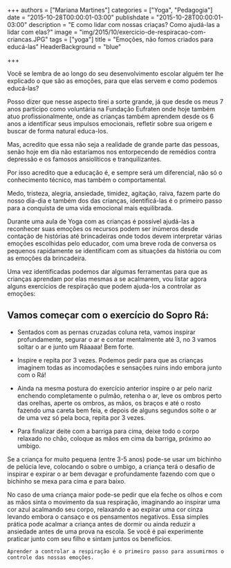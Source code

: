 +++
authors = ["Mariana Martines"]
categories = ["Yoga", "Pedagogia"]
date = "2015-10-28T00:00:01-03:00"
publishdate = "2015-10-28T00:00:01-03:00"
description = "E como lidar com nossas criaças? Como ajudá-las a lidar com elas?"
image = "img/2015/10/exercicio-de-respiracao-com-criancas.JPG"
tags = ["yoga"]
title = "Emoções, não fomos criados para educá-las"
  HeaderBackground = "blue"

+++

Você se lembra de ao longo do seu desenvolvimento escolar alguém ter lhe explicado o que são as emoções, para que elas servem e como podemos educá-las?

Posso dizer que nesse aspecto tirei a sorte grande, já que desde os meus 7 anos participo como voluntária na Fundação Eufraten onde hoje também atuo profissionalmente, onde as crianças também aprendem desde os 6 anos a identificar seus impulsos emocionais, refletir sobre sua origem e buscar de forma natural educa-los.

Mas, acredito que essa não seja a realidade de grande parte das pessoas, senão hoje em dia não estaríamos nos entorpecendo de remédios contra depressão e os famosos ansiolíticos e tranquilizantes.

Por isso acredito que a educação é, e sempre será um diferencial, não só o conhecimento técnico, mas também o comportamental.

Medo, tristeza, alegria, ansiedade, timidez, agitação, raiva, fazem parte do nosso dia-dia e também dos das crianças, identificá-las é o primeiro passo para a conquista de uma vida emocional mais equilibrada.

Durante uma aula de Yoga com as crianças é possível ajudá-las a reconhecer suas emoções os recursos podem ser inúmeros desde contação de histórias até brincadeiras onde todos devem interpretar várias emoções escolhidas pelo educador, com uma breve roda de conversa os pequenos rapidamente se identificam com as situações da história ou com as emoções da brincadeira.

Uma vez identificadas podemos dar algumas ferramentas para que as crianças aprendam por elas mesmas a se acalmarem, vou listar agora alguns exercícios de respiração que podem ajuda-los a controlar as emoções:

## Vamos começar com o exercício do Sopro Rá:
- Sentados com as pernas cruzadas coluna reta, vamos inspirar profundamente, segurar o ar e contar mentalmente até 3, no 3 vamos soltar o ar e junto um Ráaaaa! Bem forte.
- Inspire e repita por 3 vezes. Podemos pedir para que as crianças imaginem todas as incomodações e sensações ruins indo embora junto com o Rá!

- Ainda na mesma postura do exercício anterior inspire o ar pelo nariz enchendo completamente o pulmão, retenha o ar, leve os ombros perto das orelhas, aperte os ombros, as mãos, os braços e até o rosto fazendo uma careta bem feia, e depois de alguns segundos solte o ar de uma vez só pela boca, repita por 3 vezes.

- Para finalizar deite com a barriga para cima, deixe todo o corpo relaxado no chão, coloque as mãos em cima da barriga, próximo ao umbigo.

Se a criança for muito pequena (entre 3-5 anos) pode-se usar um bichinho de pelúcia leve, colocando o sobre o umbigo, a criança terá o desafio de inspirar e expirar o ar bem devagar e profundamente fazendo com que o bichinho se mexa para cima e para baixo.

No caso de uma criança maior pode-se pedir que ela feche os olhos e com as mãos sinta o movimento da sua respiração, imaginando ao inspirar uma cor azul acalmando seu corpo, relaxando e ao expirar uma cor cinza levando embora o cansaço e os pensamentos negativos.
Essa simples prática pode acalmar a criança antes de dormir ou ainda reduzir a ansiedade antes de uma prova na escola. Se você é pai experimente praticar junto com seu filho e sintam juntos os benefícios.

`Aprender a controlar a respiração é o primeiro passo para assumirmos o controle das nossas emoções.`
